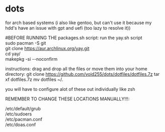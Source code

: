 # dots
for arch based systems
(i also like gentoo, but can't use it because my hdd's have an issue with gpt and uefi (too lazy to resolve it))

#BEFORE RUNNING THE packages.sh script: run the yay.sh script \
sudo pacman -S git \
git clone https://aur.archlinux.org/yay.git \
cd yay/ \
makepkg -si --noconfirm

instructions: drag and drop all the files or move them into your home directory:
git clone https://github.com/void255/dots/dotfiles/dotfiles.7z
tar xf dotfiles.7z 
mv dotfiles ~/.

you will have to configure alot of these out individually like zsh


REMEMBER TO CHANGE THESE LOCATIONS MANUALLY!!!:

/etc/default/grub \
/etc/sudoers \
/etc/pacman.conf \
/etc/doas.conf
